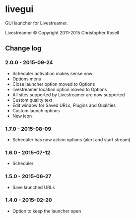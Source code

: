 # livegui
GUI launcher for Livestreamer.

Livestreamer © Copyright 2011-2015 Christopher Rosell

## Change log

### 2.0.0 - 2015-09-24
 - Scheduler activation makes sense now
 - Options menu
 - Close launcher option moved to Options
 - livestreamer location option moved to Options
 - All sites supported by Livestreamer are now supported
 - Custom quality text
 - Edit window for Saved URLs, Plugins and Qualities
 - Custom launch options
 - New icon

### 1.7.0 - 2015-08-09
 - Scheduler has now action options (alert and start stream)

### 1.6.0 - 2015-07-12
 - Scheduler

### 1.5.0 - 2015-06-27
 - Save launched URLs

### 1.4.0 - 2015-02-20
 - Option to keep the launcher open
